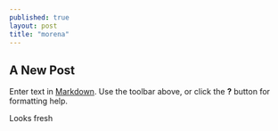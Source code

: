 ```yaml
---
published: true
layout: post
title: "morena"
---
```



## A New Post

Enter text in [Markdown](http://daringfireball.net/projects/markdown/). Use the toolbar above, or click the **?** button for formatting help.


Looks fresh
